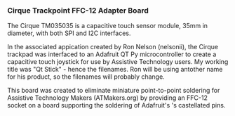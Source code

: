 ### Cirque Trackpoint FFC-12 Adapter Board

The Cirque TM035035 is a capacitive touch sensor module, 35mm in diameter, with both SPI and I2C interfaces.

In the associated appication created by Ron Nelson (nelsonii), the Cirque trackpad was interfaced to an Adafruit QT Py microcontroller to create a capacitive touch joystick for use by Assistive Technology users.
My working title was "Qt Stick" - hence the filenames. Ron will be using antother name for his product, so the filenames will probably change.

This board was created to eliminate miniature point-to-point soldering for Assistive Technology Makers (ATMakers.org) by providing an FFC-12 socket on a board
supporting the soldering of Adafruit's 's castellated pins.
